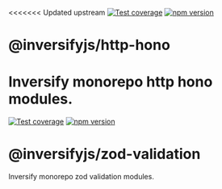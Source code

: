 <<<<<<< Updated upstream
[![Test coverage](https://codecov.io/gh/inversify/monorepo/branch/main/graph/badge.svg?flag=%40inversifyjs%2Fhttp-hono)](https://codecov.io/gh/inversify/monorepo/branch/main/graph/badge.svg?flag=%40inversifyjs%2Fhttp-hono) [![npm version](https://img.shields.io/github/package-json/v/inversify/monorepo?filename=packages%2Fhttp%2Flibraries%2Fhono%2Fpackage.json&style=plastic)](https://www.npmjs.com/package/@inversifyjs/http-hono)

# @inversifyjs/http-hono

Inversify monorepo http hono modules.
=======
[![Test coverage](https://codecov.io/gh/inversify/monorepo/branch/main/graph/badge.svg?flag=%40inversifyjs%2Fzod-validation)](https://codecov.io/gh/inversify/monorepo/branch/main/graph/badge.svg?flag=%40inversifyjs%2Fzod-validation) [![npm version](https://img.shields.io/github/package-json/v/inversify/monorepo?filename=packages%2Fhttp%2Flibraries%2Fvalidation%2Fzod%2Fpackage.json&style=plastic)](https://www.npmjs.com/package/@inversifyjs/zod-validation)

# @inversifyjs/zod-validation

Inversify monorepo zod validation modules.
